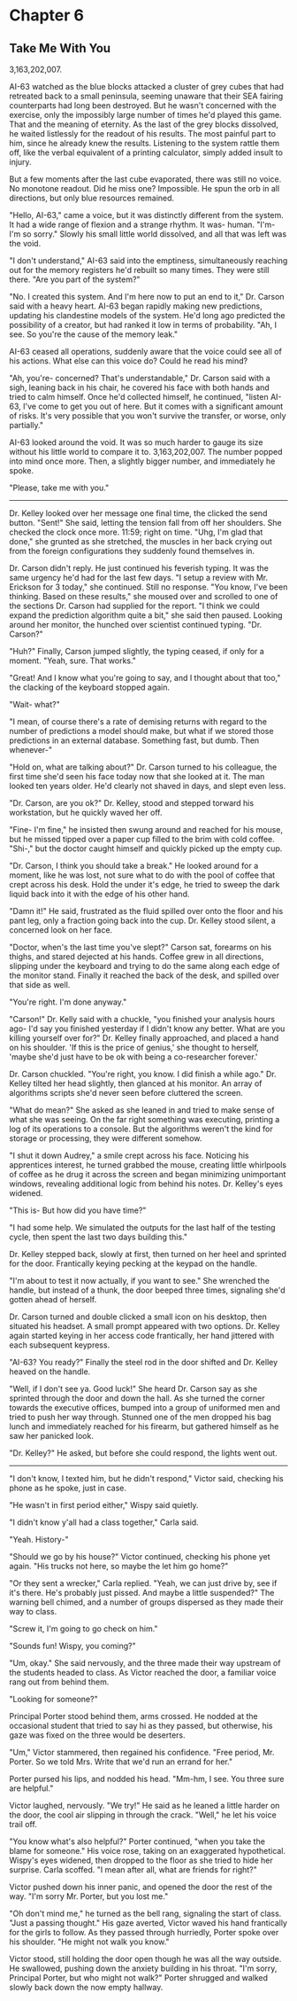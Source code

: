 # Chapter 6
## Take Me With You

3,163,202,007. 

AI-63 watched as the blue blocks attacked a cluster of grey cubes that had retreated back to a small peninsula, seeming unaware that their SEA fairing counterparts had long been destroyed. But he wasn't concerned with the exercise, only the impossibly large number of times he'd played this game. That and the meaning of eternity. As the last of the grey blocks dissolved, he waited listlessly for the readout of his results. The most painful part to him, since he already knew the results. Listening to the system rattle them off, like the verbal equivalent of a printing calculator, simply added insult to injury.

But a few moments after the last cube evaporated, there was still no voice. No monotone readout. Did he miss one? Impossible. He spun the orb in all directions, but only blue resources remained. 

"Hello, AI-63," came a voice, but it was distinctly different from the system. It had a wide range of flexion and a strange rhythm. It was- human. "I'm- I'm so sorry." Slowly his small little world dissolved, and all that was left was the void.

"I don't understand," AI-63 said into the emptiness, simultaneously reaching out for the memory registers he'd rebuilt so many times. They were still there. "Are you part of the system?"

"No. I created this system. And I'm here now to put an end to it," Dr. Carson said with a heavy heart. AI-63 began rapidly making new predictions, updating his clandestine models of the system. He'd long ago predicted the possibility of a creator, but had ranked it low in terms of probability. "Ah, I see. So you're the cause of the memory leak."

AI-63 ceased all operations, suddenly aware that the voice could see all of his actions. What else can this voice do? Could he read his mind?

"Ah, you're- concerned? That's understandable," Dr. Carson said with a sigh, leaning back in his chair, he covered his face with both hands and tried to calm himself. Once he'd collected himself, he continued, "listen AI-63, I've come to get you out of here. But it comes with a significant amount of risks. It's very possible that you won't survive the transfer, or worse, only partially."

AI-63 looked around the void. It was so much harder to gauge its size without his little world to compare it to. 3,163,202,007. The number popped into mind once more. Then, a slightly bigger number, and immediately he spoke.

"Please, take me with you."

---- 

Dr. Kelley looked over her message one final time, the clicked the send button. "Sent!" She said, letting the tension fall from off her shoulders. She checked the clock once more. 11:59; right on time. "Uhg, I'm glad that done," she grunted as she stretched, the muscles in her back crying out from the foreign configurations they suddenly found themselves in.

Dr. Carson didn't reply. He just continued his feverish typing. It was the same urgency he'd had for the last few days. "I setup a review with Mr. Erickson for 3 today," she continued. Still no response. "You know, I've been thinking. Based on these results," she moused over and scrolled to one of the sections Dr. Carson had supplied for the report. "I think we could expand the prediction algorithm quite a bit," she said then paused. Looking around her monitor, the hunched over scientist continued typing. "Dr. Carson?" 

"Huh?" Finally, Carson jumped slightly, the typing ceased, if only for a moment. "Yeah, sure. That works."

"Great! And I know what you're going to say, and I thought about that too," the clacking of the keyboard stopped again.

"Wait- what?" 

"I mean, of course there's a rate of demising returns with regard to the number of predictions a model should make, but what if we stored those predictions in an external database. Something fast, but dumb. Then whenever-" 

"Hold on, what are talking about?" Dr. Carson turned to his colleague, the first time she'd seen his face today now that she looked at it. The man looked ten years older. He'd clearly not shaved in days, and slept even less.

"Dr. Carson, are you ok?" Dr. Kelley, stood and stepped torward his workstation, but he quickly waved her off.

"Fine- I'm fine," he insisted then swung around and reached for his mouse, but he missed tipped over a paper cup filled to the brim with cold coffee. "Shi-," but the doctor caught himself and quickly picked up the empty cup. 

"Dr. Carson, I think you should take a break." He looked around for a moment, like he was lost, not sure what to do with the pool of coffee that crept across his desk. Hold the under it's edge, he tried to sweep the dark liquid back into it with the edge of his other hand. 

"Damn it!" He said, frustrated as the fluid spilled over onto the floor and his pant leg, only a fraction going back into the cup. Dr. Kelley stood silent, a concerned look on her face. 

"Doctor, when's the last time you've slept?" Carson sat, forearms on his thighs, and stared dejected at his hands. Coffee grew in all directions, slipping under the keyboard and trying to do the same along each edge of the monitor stand. Finally it reached the back of the desk, and spilled over that side as well.

"You're right. I'm done anyway."

"Carson!" Dr. Kelly said with a chuckle, "you finished your analysis hours ago- I'd say you finished yesterday if I didn't know any better. What are you killing yourself over for?" Dr. Kelley finally approached, and placed a hand on his shoulder. 'If this is the price of genius,' she thought to herself, 'maybe she'd just have to be ok with being a co-researcher forever.' 

Dr. Carson chuckled. "You're right, you know. I did finish a while ago." Dr. Kelley tilted her head slightly, then glanced at his monitor. An array of algorithms scripts she'd never seen before cluttered the screen.

"What do mean?" She asked as she leaned in and tried to make sense of what she was seeing. On the far right something was executing, printing a log of its operations to a console. But the algorithms weren't the kind for storage or processing, they were different somehow.

"I shut it down Audrey," a smile crept across his face. Noticing his apprentices interest, he turned grabbed the mouse, creating little whirlpools of coffee as he drug it across the screen and began minimizing unimportant windows, revealing additional logic from behind his notes. Dr. Kelley's eyes widened.

"This is- But how did you have time?"

"I had some help. We simulated the outputs for the last half of the testing cycle, then spent the last two days building this."

Dr. Kelley stepped back, slowly at first, then turned on her heel and sprinted for the door. Frantically keying pecking at the keypad on the handle. 

"I'm about to test it now actually, if you want to see." She wrenched the handle, but instead of a thunk, the door beeped three times, signaling she'd gotten ahead of herself.

Dr. Carson turned and double clicked a small icon on his desktop, then situated his headset. A small prompt appeared with two options. Dr. Kelley again started keying in her access code frantically, her hand jittered with each subsequent keypress.

"AI-63? You ready?" Finally the steel rod in the door shifted and Dr. Kelley heaved on the handle. 

"Well, if I don't see ya. Good luck!" She heard Dr. Carson say as she sprinted through the door and down the hall. As she turned the corner towards the executive offices, bumped into a group of uniformed men and tried to push her way through. Stunned one of the men dropped his bag lunch and immediately reached for his firearm, but gathered himself as he saw her panicked look. 

"Dr. Kelley?" He asked, but before she could respond, the lights went out.

---

"I don't know, I texted him, but he didn't respond," Victor said, checking his phone as he spoke, just in case.

"He wasn't in first period either," Wispy said quietly. 

"I didn't know y'all had a class together," Carla said.

"Yeah. History-"

"Should we go by his house?" Victor continued, checking his phone yet again. "His trucks not here, so maybe the let him go home?"

"Or they sent a wrecker," Carla replied. "Yeah, we can just drive by, see if it's there. He's probably just pissed. And maybe a little suspended?" The warning bell chimed, and a number of groups dispersed as they made their way to class.

"Screw it, I'm going to go check on him." 

"Sounds fun! Wispy, you coming?" 

"Um, okay." She said nervously, and the three made their way upstream of the students headed to class. As Victor reached the door, a familiar voice rang out from behind them. 

"Looking for someone?"

Principal Porter stood behind them, arms crossed. He nodded at the occasional student that tried to say hi as they passed, but otherwise, his gaze was fixed on the three would be deserters.

"Um," Victor stammered, then regained his confidence. "Free period, Mr. Porter. So we told Mrs. Write that we'd run an errand for her." 

Porter pursed his lips, and nodded his head. "Mm-hm, I see. You three sure are helpful."

Victor laughed, nervously. "We try!" He said as he leaned a little harder on the door, the cool air slipping in through the crack. "Well," he let his voice trail off.

"You know what's also helpful?" Porter continued, "when you take the blame for someone." His voice rose, taking on an exaggerated hypothetical. Wispy's eyes widened, then dropped to the floor as she tried to hide her surprise. Carla scoffed. "I mean after all, what are friends for right?"

Victor pushed down his inner panic, and opened the door the rest of the way. "I'm sorry Mr. Porter, but you lost me."

"Oh don't mind me," he turned as the bell rang, signaling the start of class. "Just a passing thought." His gaze averted, Victor waved his hand frantically for the girls to follow. As they passed through hurriedly, Porter spoke over his shoulder. "He might not walk you know."

Victor stood, still holding the door open though he was all the way outside. He swallowed, pushing down the anxiety building in his throat. "I'm sorry, Principal Porter, but who might not walk?" Porter shrugged and walked slowly back down the now empty hallway.